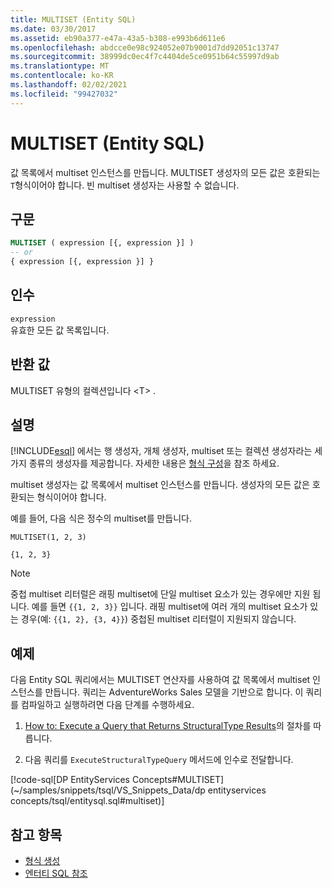 ```yaml
---
title: MULTISET (Entity SQL)
ms.date: 03/30/2017
ms.assetid: eb90a377-e47a-43a5-b308-e993b6d611e6
ms.openlocfilehash: abdcce0e98c924052e07b9001d7dd92051c13747
ms.sourcegitcommit: 38999dc0ec4f7c4404de5ce0951b64c55997d9ab
ms.translationtype: MT
ms.contentlocale: ko-KR
ms.lasthandoff: 02/02/2021
ms.locfileid: "99427032"
---
```

# <a name="multiset-entity-sql"></a>MULTISET (Entity SQL)

값 목록에서 multiset 인스턴스를 만듭니다. MULTISET 생성자의 모든 값은 호환되는 `T`형식이어야 합니다. 빈 multiset 생성자는 사용할 수 없습니다.

## <a name="syntax"></a>구문

```sql
MULTISET ( expression [{, expression }] )
-- or
{ expression [{, expression }] }
```

## <a name="arguments"></a>인수

`expression`  
 유효한 모든 값 목록입니다.

## <a name="return-value"></a>반환 값

MULTISET 유형의 컬렉션입니다 \<T> .

## <a name="remarks"></a>설명

<!-- markdownlint-disable DOCSMD001 -->

[!INCLUDE[esql](../../../../../../includes/esql-md.md)] 에서는 행 생성자, 개체 생성자, multiset 또는 컬렉션 생성자라는 세 가지 종류의 생성자를 제공합니다. 자세한 내용은 [형식 구성](constructing-types-entity-sql.md)을 참조 하세요.

multiset 생성자는 값 목록에서 multiset 인스턴스를 만듭니다. 생성자의 모든 값은 호환되는 형식이어야 합니다.

예를 들어, 다음 식은 정수의 multiset를 만듭니다.

`MULTISET(1, 2, 3)`

`{1, 2, 3}`

> [!NOTE]
> 중첩 multiset 리터럴은 래핑 multiset에 단일 multiset 요소가 있는 경우에만 지원 됩니다. 예를 들면 `{{1, 2, 3}}` 입니다. 래핑 multiset에 여러 개의 multiset 요소가 있는 경우(예: `{{1, 2}, {3, 4}}`) 중첩된 multiset 리터럴이 지원되지 않습니다.

## <a name="example"></a>예제

다음 Entity SQL 쿼리에서는 MULTISET 연산자를 사용하여 값 목록에서 multiset 인스턴스를 만듭니다. 쿼리는 AdventureWorks Sales 모델을 기반으로 합니다. 이 쿼리를 컴파일하고 실행하려면 다음 단계를 수행하세요.

1. [How to: Execute a Query that Returns StructuralType Results](../how-to-execute-a-query-that-returns-structuraltype-results.md)의 절차를 따릅니다.

2. 다음 쿼리를 `ExecuteStructuralTypeQuery` 메서드에 인수로 전달합니다.

[!code-sql[DP EntityServices Concepts#MULTISET](~/samples/snippets/tsql/VS_Snippets_Data/dp entityservices concepts/tsql/entitysql.sql#multiset)]

## <a name="see-also"></a>참고 항목

- [형식 생성](constructing-types-entity-sql.md)
- [엔터티 SQL 참조](entity-sql-reference.md)
